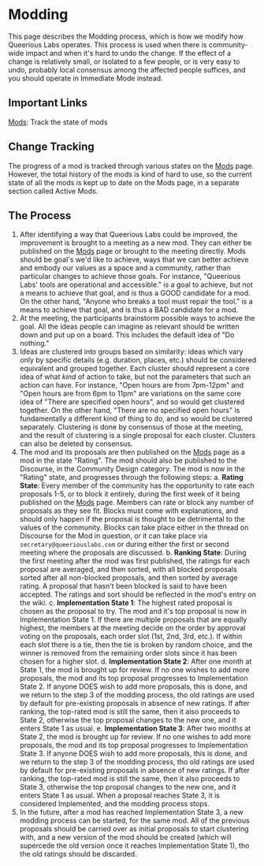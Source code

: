 <!-- TITLE: Modding -->
<!-- SUBTITLE: The process by which we modify how the space operates. -->

# Modding
This page describes the Modding process, which is how we modify how Queerious Labs operates. This process is used when there is community-wide impact and when it's hard to undo the change. If the effect of a change is relatively small, or isolated to a few people, or is very easy to undo, probably local consensus among the affected people suffices, and you should operate in Immediate Mode instead.

## Important Links
[Mods](/organization/mods): Track the state of mods

## Change Tracking
The progress of a mod is tracked through various states on the [Mods](/organization/mods) page. However, the total history of the mods is kind of hard to use, so the current state of all the mods is kept up to date on the Mods page, in a separate section called Active Mods.

## The Process
1. After identifying a way that Queerious Labs could be improved, the improvement is brought to a meeting as a new mod. They can either be published on the [Mods](/organization/mods) page or brought to the meeting directly. Mods should be goal's we'd like to achieve, ways that we can better achieve and embody our values as a space and a community, rather than particular changes to achieve those goals. For instance, "Queerious Labs' tools are operational and accessible." is a goal to achieve, but not a means to achieve that goal, and is thus a GOOD candidate for a mod. On the other hand, "Anyone who breaks a tool must repair the tool." is a means to achieve that goal, and is thus a BAD candidate for a mod.
2. At the meeting, the participants brainstorm possible ways to achieve the goal. All the ideas people can imagine as relevant should be written down and put up on a board. This includes the default idea of "Do nothing."
3. Ideas are clustered into groups based on similarity: ideas which vary only by specific details (e.g. duration, places, etc.) should be considered equivalent and grouped together. Each cluster should represent a core idea of what *kind* of action to take, but not the parameters that such an action can have. For instance, "Open hours are from 7pm-12pm" and "Open hours are from 6pm to 11pm" are variations on the same core idea of "There are specified open hours", and so would get clustered together. On the other hand, "There are no specified open hours"  is fundamentally a different kind of thing to do, and so would be clustered separately. Clustering is done by consensus of those at the meeting, and the result of clustering is a single proposal for each cluster. Clusters can also be deleted by consensus.
4. The mod and its proposals are then published on the [Mods](/organization/mods) page as a mod in the state "Rating". The mod should also be published to the Discourse, in the Community Design category. The mod is now in the "Rating" state, and progresses through the following steps:
		a. **Rating State**: Every member of the community has the opportunity to rate each proposals 1-5, or to block it entirely, during the first week of it being published on the [Mods](/organization/mods) page. Members can rate or block any number of proposals as they see fit. Blocks must come with explanations, and should only happen if the proposal is thought to be detrimental to the values of the community. Blocks can take place either in the thread on Discourse for the Mod in question, or it can take place via `secretary@queeriouslabs.com` or during either the first or second meeting where the proposals are discussed.
		b. **Ranking State**: During the first meeting after the mod was first published, the ratings for each proposal are averaged, and then sorted, with all blocked proposals sorted after all non-blocked proposals, and then sorted by average rating. A proposal that hasn't been blocked is said to have been accepted. The ratings and sort should be reflected in the mod's entry on the wiki.
		c. **Implementation State 1**: The highest rated proposal is chosen as the proposal to try. The mod and it's top proposal is now in Implementation State 1. If there are multiple proposals that are equally highest, the members at the meeting decide on the order by approval voting on the proposals, each order slot (1st, 2nd, 3rd, etc.). If within each slot there is a tie, then the tie is broken by random choice, and the winner is removed from the remaining order slots since it has been chosen for a higher slot.
		d. **Implementation State 2**: After one month at State 1, the mod is brought up for review. If no one wishes to add more proposals, the mod and its top proposal progresses to Implementation State 2. If anyone DOES wish to add more proposals, this is done, and we return to the step 3 of the modding process, tho old ratings are used by default for pre-existing proposals in absence of new ratings. If after ranking, the top-rated mod is still the same, then it also proceeds to State 2, otherwise the top proposal changes to the new one, and it enters State 1 as usual.
		e. **Implementation State 3**: After two months at State 2, the mod is brought up for review. If no one wishes to add more proposals, the mod and its top proposal progresses to Implementation State 3. If anyone DOES wish to add more proposals, this is done, and we return to the step 3 of the modding process, tho old ratings are used by default for pre-existing proposals in absence of new ratings. If after ranking, the top-rated mod is still the same, then it also proceeds to State 3, otherwise the top proposal changes to the new one, and it enters State 1 as usual. When a proposal reaches State 3, it is considered Implemented, and the modding process stops.
5. In the future, after a mod has reached Implementation State 3, a new modding process can be started, for the same mod. All of the previous proposals should be carried over as initial proposals to start clustering with, and a new version of the mod should be created (which will supercede the old version once it reaches Implementation State 1), tho the old ratings should be discarded.
